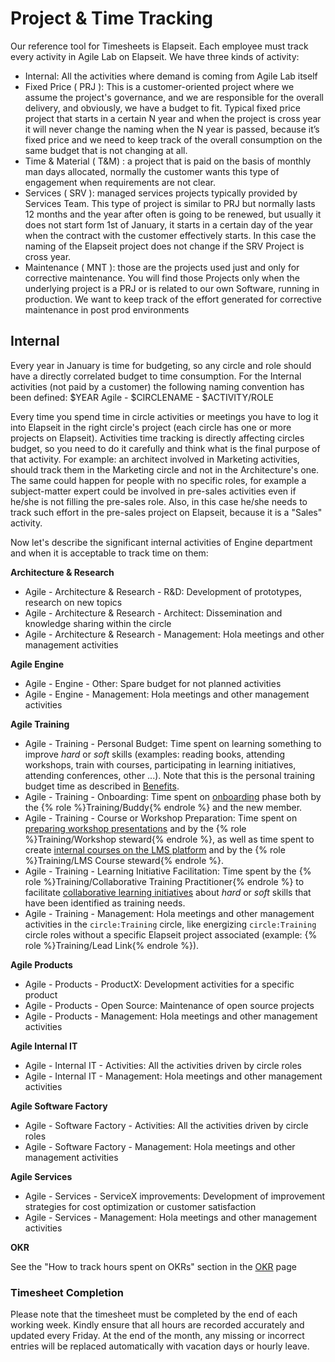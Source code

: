 # Project & Time Tracking

Our reference tool for Timesheets is Elapseit. Each employee must track every activity in Agile Lab on Elapseit.
We have three kinds of activity:
- Internal: All the activities where demand is coming from Agile Lab itself
- Fixed Price ( PRJ ): This is a customer-oriented project where we assume the project's governance, and we are responsible for the overall delivery, and obviously, we have a budget to fit. Typical fixed price project that starts in a certain N year and when the project is cross year it will never change the naming when the N year is passed, because it’s fixed price and we need to keep track of the overall consumption on the same budget that is not changing at all.
- Time & Material ( T&M) : a project that is paid on the basis of monthly man days allocated, normally the customer wants this type of engagement when requirements are not clear.
- Services ( SRV ): managed services projects typically provided by Services Team. This type of project is similar to PRJ but normally lasts 12 months and the year after often is going to be renewed, but usually it does not start form 1st of January, it starts in a certain day of the year when the contract with the customer effectively starts. In this case the naming of the Elapseit project does not change if the SRV Project is cross year.
- Maintenance ( MNT ): those are the projects used just and only for corrective maintenance. You will find those Projects only when the underlying project is a PRJ or is related to our own Software, running in production. We want to keep track of the effort generated for corrective maintenance in post prod environments


## Internal

Every year in January is time for budgeting, so any circle and role should have a directly correlated budget to time consumption.
For the Internal activities (not paid by a customer) the following naming convention has been defined: $YEAR Agile - $CIRCLENAME - $ACTIVITY/ROLE

Every time you spend time in circle activities or meetings you have to log it into Elapseit in the right circle's project (each circle has one or more projects on Elapseit). Activities time tracking is directly affecting circles budget, so you need to do it carefully and think what is the final purpose of that activity.
For example: an architect involved in Marketing activities, should track them in the Marketing circle and not in the Architecture's one. 
The same could happen for people with no specific roles, for example a subject-matter expert could be involved in pre-sales activities even if he/she is not filling the pre-sales role. Also, in this case he/she needs to track such effort in the pre-sales project on Elapseit, because it is a "Sales" activity.



Now let's describe the significant internal activities of Engine department and when it is acceptable to track time on them:


**Architecture & Research**

* Agile - Architecture & Research - R&D: Development of prototypes, research on new topics
* Agile - Architecture & Research - Architect: Dissemination and knowledge sharing within the circle
* Agile - Architecture & Research - Management: Hola meetings and other management activities


**Agile Engine**

* Agile - Engine - Other: Spare budget for not planned activities
* Agile - Engine - Management: Hola meetings and other management activities



**Agile Training**

* Agile - Training - Personal Budget: Time spent on learning something to improve *hard* or *soft* skills (examples: reading books, attending workshops, train with courses, participating in learning initiatives, attending conferences, other ...). Note that this is the personal training budget time as described in [Benefits](WelfareAndBenefits.md).
* Agile - Training - Onboarding: Time spent on [onboarding](Onboarding.md) phase both by the {% role %}Training/Buddy{% endrole %} and the new member.
* Agile - Training - Course or Workshop Preparation: Time spent on [preparing workshop presentations](Workshops.md) and by the {% role %}Training/Workshop steward{% endrole %}, as well as time spent to create [internal courses on the LMS platform](Courses.md) and by the {% role %}Training/LMS Course steward{% endrole %}.
* Agile - Training - Learning Initiative Facilitation: Time spent by the {% role %}Training/Collaborative Training Practitioner{% endrole %} to facilitate [collaborative learning initiatives](CollaborativeLearning.md) about *hard* or *soft* skills that have been identified as training needs.
* Agile - Training - Management: Hola meetings and other management activities in the `circle:Training` circle, like energizing `circle:Training` circle roles without a specific Elapseit project associated (example: {% role %}Training/Lead Link{% endrole %}).


**Agile Products**

* Agile - Products - ProductX: Development activities for a specific product
* Agile - Products - Open Source: Maintenance of open source projects
* Agile - Products - Management: Hola meetings and other management activities



**Agile Internal IT**

* Agile - Internal IT - Activities: All the activities driven by circle roles
* Agile - Internal IT - Management: Hola meetings and other management activities



**Agile Software Factory**

* Agile - Software Factory - Activities:  All the activities driven by circle roles
* Agile - Software Factory - Management: Hola meetings and other management activities



**Agile Services**

* Agile - Services - ServiceX improvements: Development of improvement strategies for cost optimization or customer satisfaction
* Agile - Services - Management: Hola meetings and other management activities

**OKR**

See the "How to track hours spent on OKRs" section in the [OKR](OKR.md) page

### Timesheet Completion

Please note that the timesheet must be completed by the end of each working week.
Kindly ensure that all hours are recorded accurately and updated every Friday.
At the end of the month, any missing or incorrect entries will be replaced automatically with vacation days or hourly leave.
